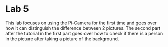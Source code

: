 # Lab 5

This lab focuses on using the Pi-Camera for the first time and 
goes over how it can distinguish the difference between 2 pictures.
The second part after the tutorial in the first part goes over how to
check if there is a person in the picture after taking a picture of 
the background.
